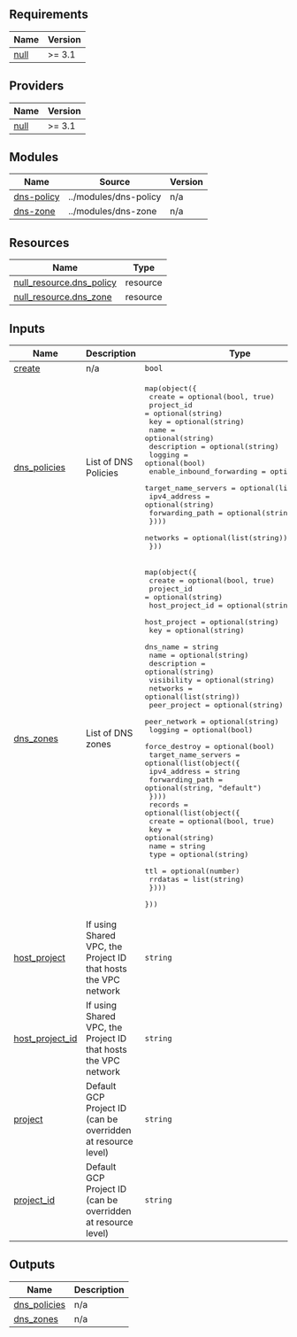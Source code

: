 <!-- BEGIN_TF_DOCS -->
## Requirements

| Name | Version |
|------|---------|
| <a name="requirement_null"></a> [null](#requirement\_null) | >= 3.1 |

## Providers

| Name | Version |
|------|---------|
| <a name="provider_null"></a> [null](#provider\_null) | >= 3.1 |

## Modules

| Name | Source | Version |
|------|--------|---------|
| <a name="module_dns-policy"></a> [dns-policy](#module\_dns-policy) | ../modules/dns-policy | n/a |
| <a name="module_dns-zone"></a> [dns-zone](#module\_dns-zone) | ../modules/dns-zone | n/a |

## Resources

| Name | Type |
|------|------|
| [null_resource.dns_policy](https://registry.terraform.io/providers/hashicorp/null/latest/docs/resources/resource) | resource |
| [null_resource.dns_zone](https://registry.terraform.io/providers/hashicorp/null/latest/docs/resources/resource) | resource |

## Inputs

| Name | Description | Type | Default | Required |
|------|-------------|------|---------|:--------:|
| <a name="input_create"></a> [create](#input\_create) | n/a | `bool` | `true` | no |
| <a name="input_dns_policies"></a> [dns\_policies](#input\_dns\_policies) | List of DNS Policies | <pre>map(object({<br/>    create                    = optional(bool, true)<br/>    project_id                = optional(string)<br/>    key                       = optional(string)<br/>    name                      = optional(string)<br/>    description               = optional(string)<br/>    logging                   = optional(bool)<br/>    enable_inbound_forwarding = optional(bool)<br/>    target_name_servers = optional(list(object({<br/>      ipv4_address    = optional(string)<br/>      forwarding_path = optional(string)<br/>    })))<br/>    networks = optional(list(string))<br/>  }))</pre> | `{}` | no |
| <a name="input_dns_zones"></a> [dns\_zones](#input\_dns\_zones) | List of DNS zones | <pre>map(object({<br/>    create          = optional(bool, true)<br/>    project_id      = optional(string)<br/>    host_project_id = optional(string)<br/>    host_project    = optional(string)<br/>    key             = optional(string)<br/>    dns_name        = string<br/>    name            = optional(string)<br/>    description     = optional(string)<br/>    visibility      = optional(string)<br/>    networks        = optional(list(string))<br/>    peer_project    = optional(string)<br/>    peer_network    = optional(string)<br/>    logging         = optional(bool)<br/>    force_destroy   = optional(bool)<br/>    target_name_servers = optional(list(object({<br/>      ipv4_address    = string<br/>      forwarding_path = optional(string, "default")<br/>    })))<br/>    records = optional(list(object({<br/>      create  = optional(bool, true)<br/>      key     = optional(string)<br/>      name    = string<br/>      type    = optional(string)<br/>      ttl     = optional(number)<br/>      rrdatas = list(string)<br/>    })))<br/>  }))</pre> | `{}` | no |
| <a name="input_host_project"></a> [host\_project](#input\_host\_project) | If using Shared VPC, the Project ID that hosts the VPC network | `string` | `null` | no |
| <a name="input_host_project_id"></a> [host\_project\_id](#input\_host\_project\_id) | If using Shared VPC, the Project ID that hosts the VPC network | `string` | `null` | no |
| <a name="input_project"></a> [project](#input\_project) | Default GCP Project ID (can be overridden at resource level) | `string` | `null` | no |
| <a name="input_project_id"></a> [project\_id](#input\_project\_id) | Default GCP Project ID (can be overridden at resource level) | `string` | `null` | no |

## Outputs

| Name | Description |
|------|-------------|
| <a name="output_dns_policies"></a> [dns\_policies](#output\_dns\_policies) | n/a |
| <a name="output_dns_zones"></a> [dns\_zones](#output\_dns\_zones) | n/a |
<!-- END_TF_DOCS -->